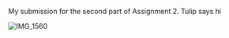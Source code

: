 My submission for the second part of Assignment 2. Tulip says hi

![IMG_1560](https://github.com/user-attachments/assets/010afb68-fc43-48b6-b98a-02886174e25d)
